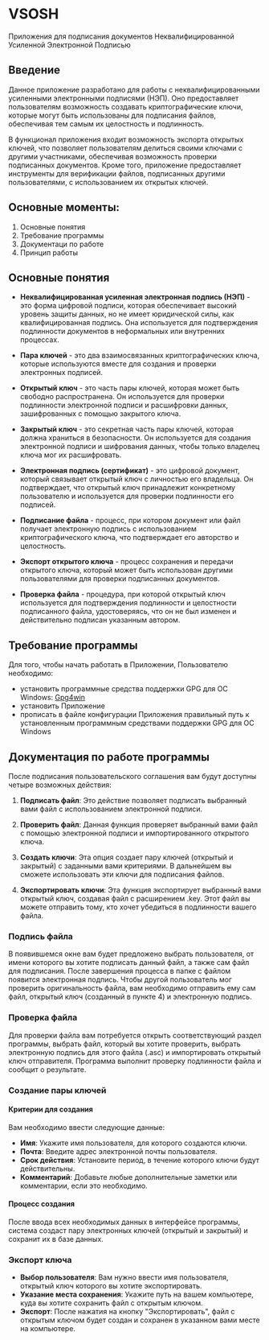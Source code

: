 # VSOSH

Приложения для подписания документов Неквалифицированной Усиленной Электронной Подписью

## Введение

Данное приложение разработано для работы с неквалифицированными усиленными электронными подписями (НЭП). Оно предоставляет пользователям возможность создавать криптографические ключи, которые могут быть использованы для подписания файлов, обеспечивая тем самым их целостность и подлинность.

В функционал приложения входит возможность экспорта открытых ключей, что позволяет пользователям делиться своими ключами с другими участниками, обеспечивая возможность проверки подписанных документов. Кроме того, приложение предоставляет инструменты для верификации файлов, подписанных другими пользователями, с использованием их открытых ключей.

## Основные моменты:
1. Основные понятия
2. Требование программы
3. Документаци по работе
4. Принцип работы


## Основные понятия

- **Неквалифицированная усиленная электронная подпись (НЭП)** - это форма цифровой подписи, которая обеспечивает высокий уровень защиты данных, но не имеет юридической силы, как квалифицированная подпись. Она используется для подтверждения подлинности документов в неформальных или внутренних процессах.

- **Пара ключей** - это два взаимосвязанных криптографических ключа, которые используются вместе для создания и проверки электронных подписей.

- **Открытый ключ** - это часть пары ключей, которая может быть свободно распространена. Он используется для проверки подлинности электронной подписи и расшифровки данных, зашифрованных с помощью закрытого ключа.

- **Закрытый ключ** - это секретная часть пары ключей, которая должна храниться в безопасности. Он используется для создания электронной подписи и шифрования данных, чтобы только владелец ключа мог их расшифровать.

- **Электронная подпись (сертификат)** - это цифровой документ, который связывает открытый ключ с личностью его владельца. Он подтверждает, что открытый ключ принадлежит конкретному пользователю и используется для проверки подлинности его подписей.

- **Подписание файла** - процесс, при котором документ или файл получает электронную подпись с использованием криптографического ключа, что подтверждает его авторство и целостность.

- **Экспорт открытого ключа** - процесс сохранения и передачи открытого ключа, который может быть использован другими пользователями для проверки подписанных документов.

- **Проверка файла** - процедура, при которой открытый ключ используется для подтверждения подлинности и целостности подписанного файла, удостоверяясь, что он не был изменен и действительно подписан указанным автором.


## Требование программы

Для того, чтобы начать работать в Приложении, Пользователю необходимо:
- установить программные средства поддержки GPG для ОС Windows: [Gpg4win](https://gpg4win.org/download.html)
- установить Приложение
- прописать в файле конфигурации Приложения правильный путь к установленным программным средствами поддержки GPG для ОС Windows


## Документация по работе программы

После подписания пользовательского соглашения вам будут доступны четыре возможных действия:

1. **Подписать файл**: Это действие позволяет подписать выбранный вами файл с использованием электронной подписи.

2. **Проверить файл**: Данная функция проверяет выбранный вами файл с помощью электронной подписи и импортированного открытого ключа.

3. **Создать ключи**: Эта опция создает пару ключей (открытый и закрытый) с заданными вами критериями. В дальнейшем вы сможете использовать эти ключи для подписания файлов.

4. **Экспортировать ключи**: Эта функция экспортирует выбранный вами открытый ключ, создавая файл с расширением .key. Этот файл вы можете отправить тому, кто хочет убедиться в подлинности вашего файла.

### Подпись файла

В появившемся окне вам будет предложено выбрать пользователя, от имени которого вы хотите подписать данный файл, а также сам файл для подписания. После завершения процесса в папке с файлом появится электронная подпись. Чтобы другой пользователь мог проверить оригинальность файла, вам необходимо отправить ему сам файл, открытый ключ (созданный в пункте 4) и электронную подпись.

### Проверка файла

Для проверки файла вам потребуется открыть соответствующий раздел программы, выбрать файл, который вы хотите проверить, выбрать электронную подпись для этого файла (.asc) и импортировать открытый ключ отправителя. Программа выполнит проверку подлинности файла и сообщит о результате.

### Создание пары ключей

#### Критерии для создания

Вам необходимо ввести следующие данные:

- **Имя**: Укажите имя пользователя, для которого создаются ключи.
- **Почта**: Введите адрес электронной почты пользователя.
- **Срок действия**: Установите период, в течение которого ключи будут действительны.
- **Комментарий**: Добавьте любые дополнительные заметки или комментарии, если это необходимо.

#### Процесс создания

После ввода всех необходимых данных в интерфейсе программы, система создаст пару электронных ключей (открытый и закрытый) и сохранит их в базе данных.

### Экспорт ключа

- **Выбор пользователя**: Вам нужно ввести имя пользователя, открытый ключ которого вы хотите экспортировать.
- **Указание места сохранения**: Укажите путь на вашем компьютере, куда вы хотите сохранить файл с открытым ключом.
- **Экспорт**: После нажатия на кнопку "Экспортировать", файл с открытым ключом будет создан и сохранен в указанном вами месте на компьютере.














